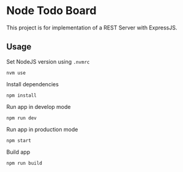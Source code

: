 # Node Todo Board

This project is for implementation of a REST Server with ExpressJS.

## Usage

Set NodeJS version using `.nvmrc`

```
nvm use
```

Install dependencies

```
npm install
```

Run app in develop mode

```
npm run dev
```

Run app in production mode

```
npm start
```

Build app

```
npm run build
```
